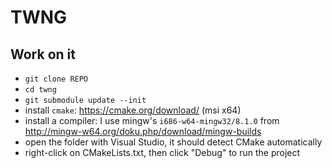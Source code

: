 # TWNG

## Work on it
- `git clone REPO`
- `cd twng`
- `git submodule update --init`
- install `cmake`: https://cmake.org/download/ (msi x64)
- install a compiler: I use mingw's `i686-w64-mingw32/8.1.0` from http://mingw-w64.org/doku.php/download/mingw-builds
- open the folder with Visual Studio, it should detect CMake automatically
- right-click on CMakeLists.txt, then click "Debug" to run the project
